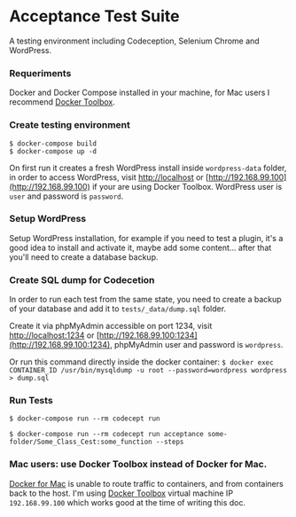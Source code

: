 # Acceptance Test Suite 

A testing environment including Codeception, Selenium Chrome and WordPress.

### Requeriments
Docker and Docker Compose installed in your machine, for Mac users I recommend [Docker Toolbox](https://www.docker.com/products/docker-toolbox).

### Create testing environment
```
$ docker-compose build
$ docker-compose up -d
```

On first run it creates a fresh WordPress install inside `wordpress-data` folder, in order to access WordPress, visit [http://localhost](http://localhost) or [http://192.168.99.100](http://192.168.99.100) if your are using Docker Toolbox. WordPress user is `user` and password is `password`.

### Setup WordPress
Setup WordPress installation, for example if you need to test a plugin, it's a good idea to install and activate it, maybe add some content... after that you'll need to create a database backup.

### Create SQL dump for Codecetion
In order to run each test from the same state, you need to create a backup of your database and add it to `tests/_data/dump.sql` folder. 

Create it via phpMyAdmin accessible on port 1234, visit [http://localhost:1234](http://localhost:1234) or [http://192.168.99.100:1234](http://192.168.99.100:1234), phpMyAdmin user and password is `wordpress`.

Or run this command directly inside the docker container:
`$ docker exec CONTAINER_ID /usr/bin/mysqldump -u root --password=wordpress wordpress > dump.sql`

### Run Tests
`$ docker-compose run --rm codecept run`

`$ docker-compose run --rm codecept run acceptance some-folder/Some_Class_Cest:some_function --steps`

### Mac users: use Docker Toolbox instead of Docker for Mac.
[Docker for Mac](https://docs.docker.com/docker-for-mac/networking/#i-cannot-ping-my-containers) is unable to route traffic to containers, and from containers back to the host. I'm using [Docker Toolbox](https://www.docker.com/products/docker-toolbox) virtual machine IP `192.168.99.100` which works good at the time of writing this doc.

